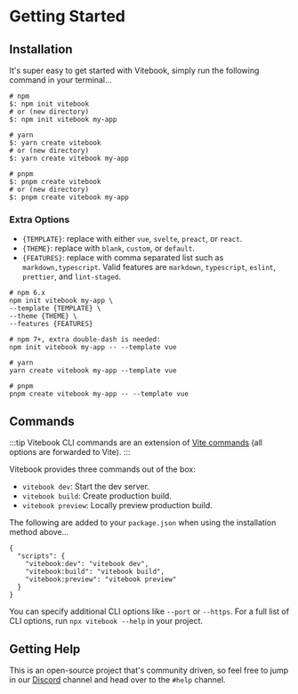 # Getting Started

## Installation

It's super easy to get started with Vitebook, simply run the following command in your terminal...

```bash:no-line-numbers
# npm
$: npm init vitebook
# or (new directory)
$: npm init vitebook my-app

# yarn
$: yarn create vitebook
# or (new directory)
$: yarn create vitebook my-app

# pnpm
$: pnpm create vitebook
# or (new directory)
$: pnpm create vitebook my-app
```

### Extra Options

- `{TEMPLATE}`: replace with either `vue`, `svelte`, `preact`, or `react`.
- `{THEME}`: replace with `blank`, `custom`, or `default`.
- `{FEATURES}`: replace with comma separated list such as `markdown,typescript`. Valid features
  are `markdown`, `typescript`, `eslint`, `prettier`, and `lint-staged`.

```bash:no-line-numbers
# npm 6.x
npm init vitebook my-app \
--template {TEMPLATE} \
--theme {THEME} \
--features {FEATURES}

# npm 7+, extra double-dash is needed:
npm init vitebook my-app -- --template vue

# yarn
yarn create vitebook my-app --template vue

# pnpm
pnpm create vitebook my-app -- --template vue
```

## Commands

:::tip
Vitebook CLI commands are an extension of [Vite commands](https://vitejs.dev/guide/#command-line-interface)
(all options are forwarded to Vite).
:::

Vitebook provides three commands out of the box:

- `vitebook dev`: Start the dev server.
- `vitebook build`: Create production build.
- `vitebook preview`: Locally preview production build.

The following are added to your `package.json` when using the installation method above...

```json:no-line-numbers
{
  "scripts": {
    "vitebook:dev": "vitebook dev",
    "vitebook:build": "vitebook build",
    "vitebook:preview": "vitebook preview"
  }
}
```

You can specify additional CLI options like `--port` or `--https`. For a full list of CLI options,
run `npx vitebook --help` in your project.

## Getting Help

This is an open-source project that's community driven, so feel free to jump in our
[Discord](https://discord.gg/aKu2VwUc6U) channel and head over to the `#help` channel.
